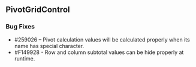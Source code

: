 ## PivotGridControl

### Bug Fixes

* \#259026 – Pivot calculation values will be calculated properly when its name has special character.
* \#F149928 - Row and column subtotal values can be hide properly at runtime.
